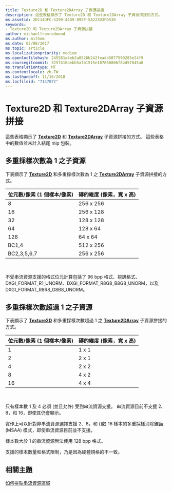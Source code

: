 ```yaml
---
title: Texture2D 和 Texture2DArray 子資源拼接
description: 這些表格顯示了 Texture2D 和 Texture2DArray 子資源拼接的方式。
ms.assetid: 2DC14DFC-5299-44D9-895F-5A223D3FD530
keywords:
- Texture2D 和 Texture2DArray 子資源拼接
author: michaelfromredmond
ms.author: mithom
ms.date: 02/08/2017
ms.topic: article
ms.localizationpriority: medium
ms.openlocfilehash: 245581e4eb2a8526b242feadb5877590283e24f9
ms.sourcegitcommit: 3257416aebb5a7b1515e107866806f8bd57845a8
ms.translationtype: MT
ms.contentlocale: zh-TW
ms.lasthandoff: 11/16/2018
ms.locfileid: "7147072"
---
```

# <a name="texture2d-and-texture2darray-subresource-tiling"></a>Texture2D 和 Texture2DArray 子資源拼接


這些表格顯示了 [**Texture2D**](https://msdn.microsoft.com/library/windows/desktop/ff471525) 和 [**Texture2DArray**](https://msdn.microsoft.com/library/windows/desktop/ff471526) 子資源拼接的方式。 這些表格中的數值並未計入結尾 mip 包裝。

## <a name="span-idsubresources-with-multisample-counts-of-1spanspan-idsubresources-with-multisample-counts-of-1spanspan-idsubresources-with-multisample-counts-of-1spansubresources-with-multisample-counts-of-1"></a><span id="Subresources-with-multisample-counts-of-1"></span><span id="subresources-with-multisample-counts-of-1"></span><span id="SUBRESOURCES-WITH-MULTISAMPLE-COUNTS-OF-1"></span>多重採樣次數為 1 之子資源


下表顯示了 [**Texture2D**](https://msdn.microsoft.com/library/windows/desktop/ff471525) 和多重採樣次數為 1 之 [**Texture2DArray**](https://msdn.microsoft.com/library/windows/desktop/ff471526) 子資源拼接的方式。

| 位元數/像素 (1 個樣本/像素) | 磚的維度 (像素，寬 x 高) |
|-----------------------------|-------------------------------|
| 8                           | 256 x 256                       |
| 16                          | 256 x 128                       |
| 32                          | 128 x 128                       |
| 64                          | 128 x 64                        |
| 128                         | 64 x 64                         |
| BC1,4                       | 512 x 256                       |
| BC2,3,5,6,7                 | 256 x 256                       |

 

不受串流資源支援的格式位元計算包括了 96 bpp 格式、視訊格式、DXGI\_FORMAT\_R1\_UNORM、DXGI\_FORMAT\_R8G8\_B8G8\_UNORM，以及 DXGI\_FORMAT\_R8R8\_G8B8\_UNORM。

## <a name="span-idsubresources-with-various-multisample-countsspanspan-idsubresources-with-various-multisample-countsspanspan-idsubresources-with-various-multisample-countsspansubresources-with-various-multisample-counts"></a><span id="Subresources-with-various-multisample-counts"></span><span id="subresources-with-various-multisample-counts"></span><span id="SUBRESOURCES-WITH-VARIOUS-MULTISAMPLE-COUNTS"></span>多重採樣次數超過 1 之子資源


下表顯示了 [**Texture2D**](https://msdn.microsoft.com/library/windows/desktop/ff471525) 和多重採樣次數超過 1 之 [**Texture2DArray**](https://msdn.microsoft.com/library/windows/desktop/ff471526) 子資源拼接的方式。

| 位元數/像素 (1 個樣本/像素) | 磚的維度 (像素，寬 x 高) |
|-----------------------------|-------------------------------|
| 1                           | 1 x 1                           |
| 2                           | 2 x 1                           |
| 4                           | 2 x 2                           |
| 8                           | 4 x 2                           |
| 16                          | 4 x 4                           |

 

只有樣本數 1 及 4 必須 (並且允許) 受到串流資源支援。 串流資源目前不支援 2、8，和 16，即使其仍會顯示。

實作上可以針對非串流資源選擇支援 2、8，和 (或) 16 樣本的多重採樣消除鋸齒 (MSAA) 模式，即使串流資源目前並不支援。

樣本數大於 1 的串流資源無法使用 128 bpp 格式。

支援的樣本數量和格式限制，乃是因為硬體規格的不一致。

## <a name="span-idrelated-topicsspanrelated-topics"></a><span id="related-topics"></span>相關主題


[如何拼貼串流資源區域](how-a-streaming-resource-s-area-is-tiled.md)

 

 




